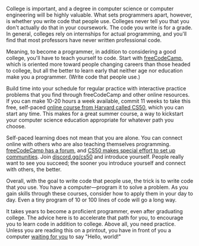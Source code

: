 College is important, and a degree in computer science or computer engineering will be highly valuable. What sets programmers apart, however, is whether you write code that people use. Colleges never tell you that you don't actually do that in your coursework. The code you write is for a grade. In general, colleges rely on internships for actual programming, and you'll find that most professors have never written professional code.

Meaning, to become a programmer, in addition to considering a good college, you'll have to teach yourself to code. Start with [freeCodeCamp](https://www.freecodecamp.org/), which is oriented more toward people changing careers than those headed to college, but all the better to learn early that neither age nor education make you a programmer. (Write code that people use.)

Build time into your schedule for regular practice with interactive practice problems that you find through freeCodeCamp and other online resources. If you can make 10-20 hours a week available, commit 11 weeks to take this free, self-paced [online course from Harvard called CS50](https://online-learning.harvard.edu/course/cs50-introduction-computer-science), which you can start any time. This makes for a great summer course, a way to kickstart your computer science education appropriate for whatever path you choose.

Self-paced learning does not mean that you are alone. You can connect online with others who are also teaching themselves programming. [freeCodeCamp has a forum](https://forum.freecodecamp.org/), and [CS50 makes special effort to set up communities](https://cs50.harvard.edu/x/2021/communities/). Join [discord.gg/cs50](https://discord.gg/cs50) and introduce yourself. People really want to see you succeed; the sooner you introduce yourself and connect with others, the better.

Overall, with the goal to write code that people use, the trick is to write code that _you_ use. You have a computer—program it to solve a problem. As you gain skills through these courses, consider how to apply them in your day to day. Even a tiny program of 10 or 100 lines of code will go a long way.

It takes years to become a proficient programmer, even after graduating college. The advice here is to accelerate that path for you, to encourage you to learn code in addition to college. Above all, you need practice. Unless you are reading this on a printout, you have in front of you a computer [waiting for you](https://www.freecodecamp.org/learn/responsive-web-design/basic-html-and-html5/say-hello-to-html-elements) to say "Hello, world!"

